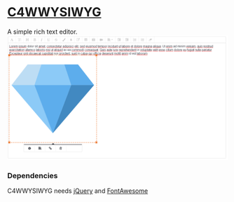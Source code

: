 # [C4WWYSIWYG](http://vincentpalcon.ml/)
A simple rich text editor.
![C4WWYSIWYG Screenshot 1](https://raw.githubusercontent.com/vincentpalcon/c4wwysiwyg/master/img/c4wwysiwyg.png)

### Dependencies
C4WWYSIWYG needs [jQuery](http://jquery.com/) and [FontAwesome](https://fontawesome.com/v4.7.0/)
